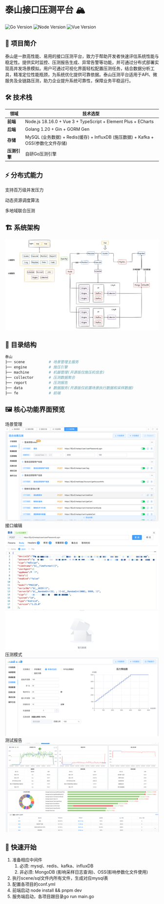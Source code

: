 

# 泰山接口压测平台 🏔️

![Go Version](https://img.shields.io/badge/go-1.20-blue)
![Node Version](https://img.shields.io/badge/node-18.16.0-green)
![Vue Version](https://img.shields.io/badge/vue-3.x-brightgreen)

## 🌟 项目简介

泰山是一款高性能、易用的接口压测平台，致力于帮助开发者快速评估系统性能与稳定性。提供实时监控、压测报告生成、异常告警等功能，并可通过分布式部署实现高并发场景模拟。用户可通过可视化界面轻松配置压测任务，结合数据分析工具，精准定位性能瓶颈，为系统优化提供可靠依据。泰山压测平台适用于API、微服务及全链路压测，助力企业提升系统可靠性，保障业务平稳运行。

## 🛠️ 技术栈

| 领域        | 技术选型                                                              |
|-------------|-------------------------------------------------------------------|
| **前端**    | Node.js 18.16.0 + Vue 3 + TypeScript + Element Plus + ECharts     |
| **后端**    | Golang 1.20 + Gin + GORM Gen                                      |
| **存储**    | MySQL (业务数据) + Redis(缓存) + InfluxDB (施压数据) + Kafka + OSS(参数化文件存储) |
| **压测引擎**| 自研Go压测引擎                                                          |


## ⚡ 分布式能力
支持百万级并发压力

动态资源调度算法

多地域联合压测

## 🏗️ 系统架构

![img.png](readme-img/architecture.png)

## 📂 目录结构
```bash
泰山             
├── scene           # 场景管理主服务
├── engine          # 施压引擎
├── machine         # 机器管理(开源版仅施压机信息)
├── collector       # 压测数据聚合
├── report          # 压测报告
├── data            # 数据服务(开源版仅前置场景执行数据和采样数据)
├── fe              # 前端
```

## 🖼️ 核心功能界面预览
场景管理
![img.png](readme-img/scene-mng.png)
接口编辑
![img.png](readme-img/case-edit.png)
压测模式
![img.png](readme-img/press-type.png)
测试报告
![img.png](readme-img/report.png)

## 🚦 快速开始
1. 准备相应中间件
   1. 必须: mysql、redis、kafka、influxDB 
   2. 非必须: MongoDB (影响采样日志查询)、OSS(影响参数化文件使用)
2. 执行scene/sql文件内所有文件，生成对应mysql表
3. 配置各项目的conf.yml
4. 前端启动 node install && pnpm dev
5. 服务端启动，各项目跟目录go run main.go